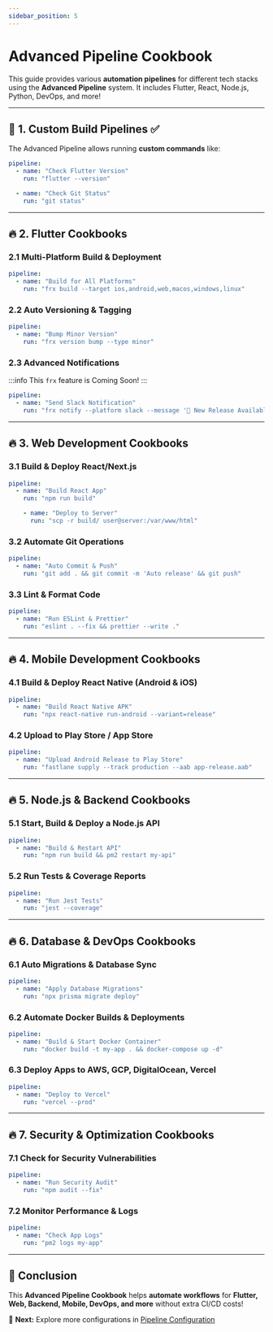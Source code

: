 ```yaml
---
sidebar_position: 5
---
```


# Advanced Pipeline Cookbook

This guide provides various **automation pipelines** for different tech stacks using the **Advanced Pipeline** system. It includes Flutter, React, Node.js, Python, DevOps, and more!

---

## 📌 1. Custom Build Pipelines ✅

The Advanced Pipeline allows running **custom commands** like:

```yaml
pipeline:
  - name: "Check Flutter Version"
    run: "flutter --version"

  - name: "Check Git Status"
    run: "git status"
```

---

## 🔥 2. Flutter Cookbooks

### **2.1 Multi-Platform Build & Deployment**

```yaml
pipeline:
  - name: "Build for All Platforms"
    run: "frx build --target ios,android,web,macos,windows,linux"
```

### **2.2 Auto Versioning & Tagging**

```yaml
pipeline:
  - name: "Bump Minor Version"
    run: "frx version bump --type minor"
```

### **2.3 Advanced Notifications**

:::info
This `frx` feature is Coming Soon!
:::

```yaml
pipeline:
  - name: "Send Slack Notification"
    run: "frx notify --platform slack --message '🚀 New Release Available!'"
```

---

## 🔥 3. Web Development Cookbooks

### **3.1 Build & Deploy React/Next.js**

```yaml
pipeline:
  - name: "Build React App"
    run: "npm run build"

    - name: "Deploy to Server"
      run: "scp -r build/ user@server:/var/www/html"
```

### **3.2 Automate Git Operations**

```yaml
pipeline:
  - name: "Auto Commit & Push"
    run: "git add . && git commit -m 'Auto release' && git push"
```

### **3.3 Lint & Format Code**

```yaml
pipeline:
  - name: "Run ESLint & Prettier"
    run: "eslint . --fix && prettier --write ."
```

---

## 🔥 4. Mobile Development Cookbooks

### **4.1 Build & Deploy React Native (Android & iOS)**

```yaml
pipeline:
  - name: "Build React Native APK"
    run: "npx react-native run-android --variant=release"
```

### **4.2 Upload to Play Store / App Store**

```yaml
pipeline:
  - name: "Upload Android Release to Play Store"
    run: "fastlane supply --track production --aab app-release.aab"
```

---

## 🔥 5. Node.js & Backend Cookbooks

### **5.1 Start, Build & Deploy a Node.js API**

```yaml
pipeline:
  - name: "Build & Restart API"
    run: "npm run build && pm2 restart my-api"
```

### **5.2 Run Tests & Coverage Reports**

```yaml
pipeline:
  - name: "Run Jest Tests"
    run: "jest --coverage"
```

---

## 🔥 6. Database & DevOps Cookbooks

### **6.1 Auto Migrations & Database Sync**

```yaml
pipeline:
  - name: "Apply Database Migrations"
    run: "npx prisma migrate deploy"
```

### **6.2 Automate Docker Builds & Deployments**

```yaml
pipeline:
  - name: "Build & Start Docker Container"
    run: "docker build -t my-app . && docker-compose up -d"
```

### **6.3 Deploy Apps to AWS, GCP, DigitalOcean, Vercel**

```yaml
pipeline:
  - name: "Deploy to Vercel"
    run: "vercel --prod"
```

---

## 🔥 7. Security & Optimization Cookbooks

### **7.1 Check for Security Vulnerabilities**

```yaml
pipeline:
  - name: "Run Security Audit"
    run: "npm audit --fix"
```

### **7.2 Monitor Performance & Logs**

```yaml
pipeline:
  - name: "Check App Logs"
    run: "pm2 logs my-app"
```

---

## 🚀 Conclusion

This **Advanced Pipeline Cookbook** helps **automate workflows** for **Flutter, Web, Backend, Mobile, DevOps, and more** without extra CI/CD costs!

🔗 **Next:** Explore more configurations in [Pipeline Configuration](/docs/pipeline-config)
